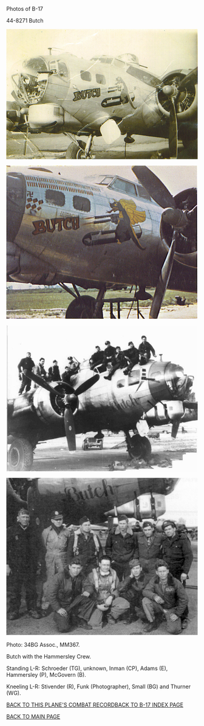 
Photos of B-17






 




44-8271 Butch  
  

![](44-8271a.jpg)  
  

![](44-8271c.jpg)  
  

![](44-8271.jpg)  
  

![](44-8271b.jpg)  

Photo: 34BG Assoc., MM367.  

Butch with the Hammersley Crew.  

Standing L-R: Schroeder (TG), unknown, Inman (CP), Adams (E), Hammersley (P), McGovern (B).  

Kneeling L-R: Stivender (R), Funk (Photographer), Small (BG) and Thurner (WG).  
  

[BACK TO THIS PLANE'S COMBAT RECORD](ValorToVictory/b17s/44-8271.md)[BACK TO B-17 INDEX PAGE](ValorToVictory/000b17s.md)  

[BACK TO MAIN PAGE](ValorToVictory/index.html)


